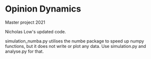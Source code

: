 # Opinion Dynamics 
Master project 2021 

Nicholas Low's updated code.

simulation_numba.py utilises the numbe package to speed up numpy functions, but it does not write or plot any data. Use simulation.py and analyse.py for that.
